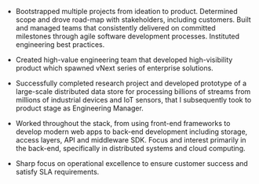 - Bootstrapped multiple projects from ideation to product. Determined scope and drove road-map with stakeholders, including customers. Built and managed teams that consistently delivered on committed milestones through agile software development processes. Instituted engineering best practices.

- Created high-value engineering team that developed high-visibility product which spawned vNext series of enterprise solutions.

- Successfully completed research project and developed prototype of a large-scale distributed data store for processing billions of streams from millions of industrial devices and IoT sensors, that I subsequently took to product stage as Engineering Manager.

- Worked throughout the stack, from using front-end frameworks to develop modern web apps to back-end development including storage, access layers, API and middleware SDK. Focus and interest primarily in the back-end, specifically in distributed systems and cloud computing.

- Sharp focus on operational excellence to ensure customer success and satisfy SLA requirements.
